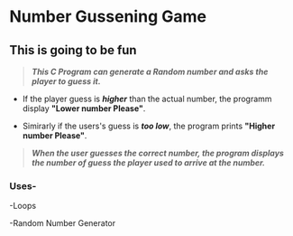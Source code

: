 # Number Gussening Game  

## This is going to be fun

> _**This C Program can generate a Random number and asks the player to guess it.**_

- If the player guess is _**higher**_ than the actual number, the programm display **"Lower number Please"**.

- Simirarly if the users's guess is _**too low**_, the program prints **"Higher number Please"**.

> _**When the user guesses the correct number, the program   displays the  number of guess the player used to arrive at the number.**_

### Uses-

-Loops

-Random Number Generator
